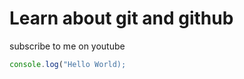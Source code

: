 # Learn about git and github

subscribe to me on youtube

```javascript
console.log("Hello World);

```